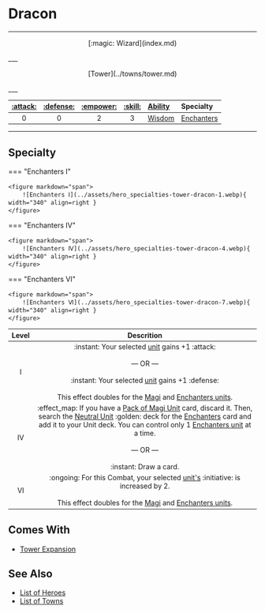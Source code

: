 # Dracon

___
<p style="text-align: center;" markdown>[:magic: Wizard](index.md)</p>
___
<p style="text-align: center;" markdown>[Tower](../towns/tower.md)</p>
___

| [:attack:](../statistics/attack.md) | [:defense:](../statistics/defense.md) | [:empower:](../statistics/power.md) | [:skill:](../statistics/knowledge.md) | [Ability](../abilities/index.md) | Specialty |
| :---: | :---: | :---: | :---: | :--- | :--- |
| 0 | 0 | 2 | 3 | [Wisdom](../abilities/wisdom.md) | [Enchanters](#specialty) |

___


## Specialty

=== "Enchanters Ⅰ"

    <figure markdown="span">
        ![Enchanters Ⅰ](../assets/hero_specialties-tower-dracon-1.webp){ width="340" align=right }
    </figure>

=== "Enchanters Ⅳ"

    <figure markdown="span">
        ![Enchanters Ⅳ](../assets/hero_specialties-tower-dracon-4.webp){ width="340" align=right }
    </figure>

=== "Enchanters Ⅵ"

    <figure markdown="span">
        ![Enchanters Ⅵ](../assets/hero_specialties-tower-dracon-7.webp){ width="340" align=right }
    </figure>


| Level | Descrition |
| :---: | :---: |
| Ⅰ | :instant: Your selected [unit](../units/index.md) gains +1 :attack:<br><br>— OR —<br><br>:instant: Your selected [unit](../units/index.md) gains +1 :defense:<br><br>This effect doubles for the [Magi](../units/magi.md) and [Enchanters units](../units/enchanters.md). |
| Ⅳ | :effect_map: If you have a [Pack of Magi Unit](../units/magi.md) card, discard it. Then, search the [Neutral Unit](../units/index.md) :golden: deck for the [Enchanters](../units/enchanters.md) card and add it to your Unit deck. You can control only 1 [Enchanters unit](../units/enchanters.md) at a time.<br><br>— OR —<br><br>:instant: Draw a card. |
| Ⅵ | :ongoing: For this Combat, your selected [unit's](../units/index.md) :initiative: is increased by 2.<br><br>This effect doubles for the [Magi](../units/magi.md) and [Enchanters units](../units/enchanters.md). |


## Comes With

- [Tower Expansion](../content.md)


## See Also

- [List of Heroes](index.md)
- [List of Towns](../towns/index.md)
